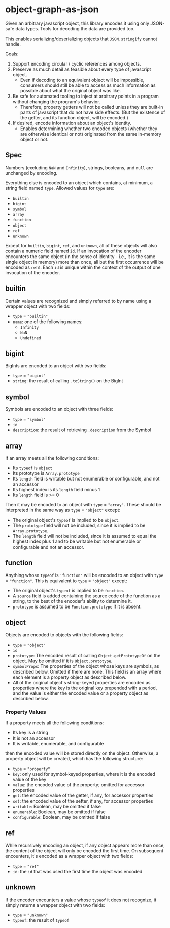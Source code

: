 # object-graph-as-json

Given an arbitrary javascript object, this library encodes it using only JSON-safe data types.
Tools for decoding the data are provided too.

This enables serializing/deserializing objects that `JSON.stringify` cannot handle.

Goals:

1. Support encoding circular / cyclic references among objects.
2. Preserve as much detail as feasible about every type of javascript object.
    - Even if decoding to an equivalent object will be impossible, consumers should still be able to access as much information as possible about what the original object was like.
3. Be safe for automated tooling to inject at arbitrary points in a program without changing the program's behavior.
    - Therefore, property getters will not be called unless they are built-in parts of javascript that do not have side effects.
      (But the existence of the getter, and its function object, will be encoded.)
4. If desired, encode information about an object's identity.
    - Enables determining whether two encoded objects (whether they are otherwise identical or not) originated from the same in-memory object or not.

## Spec

Numbers (excluding `NaN` and `Infinity`), strings, booleans, and `null` are unchanged by encoding.

Everything else is encoded to an object which contains, at minimum, a string field named `type`.
Allowed values for `type` are:

- `builtin`
- `bigint`
- `symbol`
- `array`
- `function`
- `object`
- `ref`
- `unknown`

Except for `builtin`, `bigint`, `ref`, and `unknown`, all of these objects will also contain a numeric field named `id`.
If an invocation of the encoder encounters the same object (in the sense of identity - i.e., it is the same single object in memory) more than once, all but the first occurrence will be encoded as `ref`s.
Each `id` is unique within the context of the output of one invocation of the encoder.

## builtin

Certain values are recognized and simply referred to by name using a wrapper object with two fields:

- `type` = `"builtin"`
- `name`: one of the following names:
  - `Infinity`
  - `NaN`
  - `Undefined`

## bigint

BigInts are encoded to an object with two fields:

- `type` = `"bigint"`
- `string`: the result of calling `.toString()` on the BigInt

## symbol

Symbols are encoded to an object with three fields:

- `type` = `"symbol"`
- `id`
- `description`: the result of retrieving `.description` from the Symbol

## array

If an array meets all the following conditions:

- Its `typeof` is `object`
- Its prototype is `Array.prototype`
- Its `length` field is writable but not enumerable or configurable, and not an accessor
- Its highest index is its `length` field minus 1
- Its `length` field is >= 0

Then it may be encoded to an object with `type` = `"array"`.
These should be interpreted in the same way as `type` = `"object"` except:

- The original object's `typeof` is implied to be `object`.
- The `prototype` field will not be included, since it is implied to be `Array.prototype`.
- The `length` field will not be included, since it is assumed to equal the highest index plus 1 and to be writable but not enumerable or configurable and not an accessor.

## function

Anything whose `typeof` is `'function'` will be encoded to an object with `type` = `"function"`.
This is equivalent to `type` = `"object"` except:

- The original object's `typeof` is implied to be `function`.
- A `source` field is added containing the source code of the function as a string, to the best of the encoder's ability to determine it.
- `prototype` is assumed to be `Function.prototype` if it is absent.

## object

Objects are encoded to objects with the following fields:

- `type` = `"object"`
- `id`
- `prototype`: The encoded result of calling `Object.getPrototypeOf` on the object.
  May be omitted if it is `Object.prototype`.
- `symbolProps`: The properties of the object whose keys are symbols, as described below.
   Omitted if there are none.
   This field is an array where each element is a property object as described below.
- All of the original object's string-keyed properties are encoded as properties where the key is the original key prepended with a period, and the value is either the encoded value or a property object as described below.

### Property Values

If a property meets all the following conditions:

- Its key is a string
- It is not an accessor
- It is writable, enumerable, and configurable

then the encoded value will be stored directly on the object.
Otherwise, a property object will be created, which has the following structure:

- `type` = `"property"`
- `key`: only used for symbol-keyed properties, where it is the encoded value of the key
- `value`: the encoded value of the property; omitted for accessor properties
- `get`: the encoded value of the getter, if any, for accessor properties
- `set`: the encoded value of the setter, if any, for accessor properties
- `writable`: Boolean, may be omitted if false
- `enumerable`: Boolean, may be omitted if false
- `configurable`: Boolean, may be omitted if false

## ref

While recursively encoding an object, if any object appears more than once, the content of the object will only be encoded the first time.
On subsequent encounters, it's encoded as a wrapper object with two fields:

- `type` = `"ref"`
- `id`: the `id` that was used the first time the object was encoded

## unknown

If the encoder encounters a value whose `typeof` it does not recognize, it simply returns a wrapper object with two fields:

- `type` = `"unknown"`
- `typeof`: the result of `typeof`
